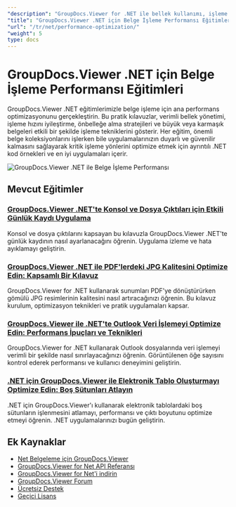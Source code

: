 ```yaml
---
"description": "GroupDocs.Viewer for .NET ile bellek kullanımı, işleme hızı ve büyük belgelerin işlenmesi için optimizasyon tekniklerini öğrenin."
"title": "GroupDocs.Viewer .NET için Belge İşleme Performansı Eğitimleri"
"url": "/tr/net/performance-optimization/"
"weight": 5
type: docs
---
```

# GroupDocs.Viewer .NET için Belge İşleme Performansı Eğitimleri

GroupDocs.Viewer .NET eğitimlerimizle belge işleme için ana performans optimizasyonunu gerçekleştirin. Bu pratik kılavuzlar, verimli bellek yönetimi, işleme hızını iyileştirme, önbelleğe alma stratejileri ve büyük veya karmaşık belgeleri etkili bir şekilde işleme tekniklerini gösterir. Her eğitim, önemli belge koleksiyonlarını işlerken bile uygulamalarınızın duyarlı ve güvenilir kalmasını sağlayarak kritik işleme yönlerini optimize etmek için ayrıntılı .NET kod örnekleri ve en iyi uygulamaları içerir.

![GroupDocs.Viewer .NET ile Belge İşleme Performansı](/viewer/performance-optimization/image.png)

## Mevcut Eğitimler

### [GroupDocs.Viewer .NET'te Konsol ve Dosya Çıktıları için Etkili Günlük Kaydı Uygulama](./logging-groupdocs-viewer-net-console-file/)
Konsol ve dosya çıktılarını kapsayan bu kılavuzla GroupDocs.Viewer .NET'te günlük kaydının nasıl ayarlanacağını öğrenin. Uygulama izleme ve hata ayıklamayı geliştirin.

### [GroupDocs.Viewer .NET ile PDF'lerdeki JPG Kalitesini Optimize Edin: Kapsamlı Bir Kılavuz](./optimize-jpg-quality-pdf-groupdocs-viewer-net/)
GroupDocs.Viewer for .NET kullanarak sunumları PDF'ye dönüştürürken gömülü JPG resimlerinin kalitesini nasıl artıracağınızı öğrenin. Bu kılavuz kurulum, optimizasyon teknikleri ve pratik uygulamaları kapsar.

### [GroupDocs.Viewer ile .NET'te Outlook Veri İşlemeyi Optimize Edin: Performans İpuçları ve Teknikleri](./limit-outlook-data-rendering-groupdocs-viewer-net/)
GroupDocs.Viewer for .NET kullanarak Outlook dosyalarında veri işlemeyi verimli bir şekilde nasıl sınırlayacağınızı öğrenin. Görüntülenen öğe sayısını kontrol ederek performansı ve kullanıcı deneyimini geliştirin.

### [.NET için GroupDocs.Viewer ile Elektronik Tablo Oluşturmayı Optimize Edin: Boş Sütunları Atlayın](./optimize-spreadsheet-rendering-groupdocs-viewer-net/)
.NET için GroupDocs.Viewer'ı kullanarak elektronik tablolardaki boş sütunların işlenmesini atlamayı, performansı ve çıktı boyutunu optimize etmeyi öğrenin. .NET uygulamalarınızı bugün geliştirin.

## Ek Kaynaklar

- [Net Belgeleme için GroupDocs.Viewer](https://docs.groupdocs.com/viewer/net/)
- [GroupDocs.Viewer for Net API Referansı](https://reference.groupdocs.com/viewer/net/)
- [GroupDocs.Viewer for Net'i indirin](https://releases.groupdocs.com/viewer/net/)
- [GroupDocs.Viewer Forum](https://forum.groupdocs.com/c/viewer/9)
- [Ücretsiz Destek](https://forum.groupdocs.com/)
- [Geçici Lisans](https://purchase.groupdocs.com/temporary-license/)